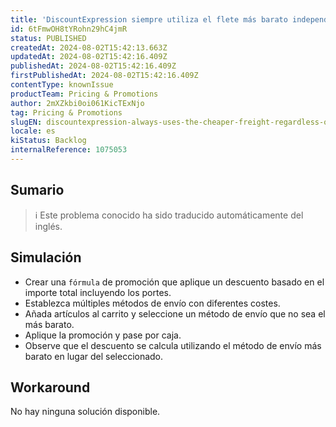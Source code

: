 ```yaml
---
title: 'DiscountExpression siempre utiliza el flete más barato independientemente del seleccionado'
id: 6tFmwOH8tYRohn29hC4jmR
status: PUBLISHED
createdAt: 2024-08-02T15:42:13.663Z
updatedAt: 2024-08-02T15:42:16.409Z
publishedAt: 2024-08-02T15:42:16.409Z
firstPublishedAt: 2024-08-02T15:42:16.409Z
contentType: knownIssue
productTeam: Pricing & Promotions
author: 2mXZkbi0oi061KicTExNjo
tag: Pricing & Promotions
slugEN: discountexpression-always-uses-the-cheaper-freight-regardless-of-the-selected-one
locale: es
kiStatus: Backlog
internalReference: 1075053
---
```


## Sumario

>ℹ️ Este problema conocido ha sido traducido automáticamente del inglés.



## Simulación



- Crear una `fórmula` de promoción que aplique un descuento basado en el importe total incluyendo los portes.
- Establezca múltiples métodos de envío con diferentes costes.
- Añada artículos al carrito y seleccione un método de envío que no sea el más barato.
- Aplique la promoción y pase por caja.
- Observe que el descuento se calcula utilizando el método de envío más barato en lugar del seleccionado.



## Workaround


No hay ninguna solución disponible.





